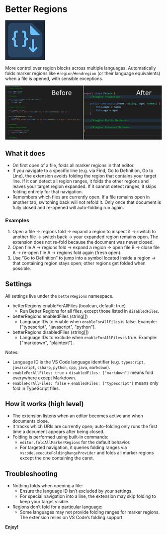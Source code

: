 # Better Regions

![Logo](images/logo/128.png)

More control over region blocks across multiple languages. Automatically folds marker regions like `#region`/`#endregion` (or their language equivalents) when a file is opened, with sensible exceptions.

![Before and After](images/BeforeAndAfter.png)

## What it does

- On first open of a file, folds all marker regions in that editor.
- If you navigate to a specific line (e.g. via Find, Go to Definition, Go to Line), the extension avoids folding the region that contains your target line. If it can detect all region ranges, it folds the other regions and leaves your target region expanded. If it cannot detect ranges, it skips folding entirely for that navigation.
- Remembers which files are currently open. If a file remains open in another tab, switching back will not refold it. Only once that document is fully closed and re-opened will auto-folding run again.

### Examples
1. Open a file -> regions fold -> expand a region to inspect it -> switch to another file -> switch back -> your expanded region remains open. The extension does not re-fold because the document was never closed.
2. Open file A -> regions fold -> expand a region -> open file B -> close file A -> re-open file A -> regions fold again (fresh open).
3. Use “Go to Definition” to jump into a symbol located inside a region -> that containing region stays open; other regions get folded when possible.

## Settings

All settings live under the `betterRegions` namespace.

- betterRegions.enableForAllFiles (boolean, default: true)
	- Run Better Regions for all files, except those listed in `disabledFiles`.
- betterRegions.enabledFiles (string[])
	- Language IDs to enable when `enableForAllFiles` is false. Example: ["typescript", "javascript", "python"].
- betterRegions.disabledFiles (string[])
	- Language IDs to exclude when `enableForAllFiles` is true. Example: ["markdown", "plaintext"].

Notes:
- Language ID is the VS Code language identifier (e.g. `typescript`, `javascript`, `csharp`, `python`, `cpp`, `java`, `markdown`).
- `enableForAllFiles: true` + `disabledFiles: ["markdown"]` means fold everywhere except Markdown.
- `enableForAllFiles: false` + `enabledFiles: ["typescript"]` means only fold in TypeScript files.

## How it works (high level)

- The extension listens when an editor becomes active and when documents close.
- It tracks which URIs are currently open; auto-folding only runs the first time a document appears after being closed.
- Folding is performed using built-in commands:
	- `editor.foldAllMarkerRegions` for the default behavior.
	- For targeted navigation, it queries folding ranges via `vscode.executeFoldingRangeProvider` and folds all marker regions except the one containing the caret.

## Troubleshooting

- Nothing folds when opening a file:
	- Ensure the language ID isn’t excluded by your settings.
	- For special navigation into a line, the extension may skip folding to keep your target visible.
- Regions don’t fold for a particular language:
	- Some languages may not provide folding ranges for marker regions. The extension relies on VS Code’s folding support.


**Enjoy!**
